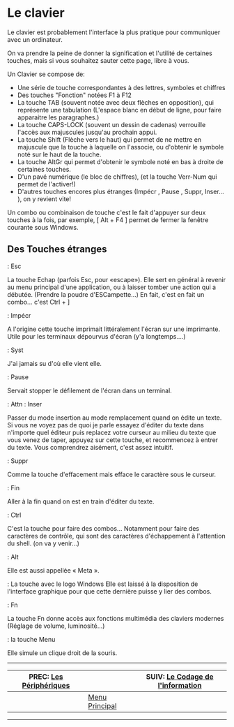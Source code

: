 # Le clavier


Le clavier est probablement l'interface la plus pratique pour communiquer avec un ordinateur.

On va prendre la peine de donner la signification et l'utilité de certaines touches, mais si vous souhaitez sauter cette page, libre à vous.

Un Clavier se compose de:

 * Une série de touche correspondantes à des lettres, symboles et chiffres
 * Des touches "Fonction" notées F1 à F12
 * La touche TAB (souvent notée avec deux flèches en opposition), qui représente une tabulation (L'espace blanc en début de ligne, pour faire apparaitre les paragraphes.)
 * La touche CAPS-LOCK (souvent un dessin de cadenas) verrouille l'accès aux majuscules jusqu'au prochain appui.
 * La touche Shift (Flèche vers le haut) qui permet de ne mettre en majuscule que la touche à laquelle on l'associe, ou d'obtenir le symbole noté sur le haut de la touche.
 * La touche AltGr qui permet d'obtenir le symbole noté en bas à droite de certaines touches.
 * D'un pavé numérique (le bloc de chiffres), (et la touche Verr-Num qui permet de l'activer!)
 * D'autres touches encores plus étranges (Impécr , Pause , Suppr, Inser... ), on y revient vite! 

Un combo ou combinaison de touche c'est le fait d'appuyer sur deux touches à la fois, par exemple, [ Alt + F4 ] permet de fermer la fenêtre courante sous Windows.

## Des Touches étranges 

: Esc

La touche Echap (parfois Esc, pour «escape»). Elle sert en général à revenir au menu principal d'une application, ou à laisser tomber une action qui a débutée. (Prendre la poudre d'ESCampette...)
En fait, c'est en fait un combo... c'est Ctrl +  ]

: Impécr

A l'origine cette touche imprimait littéralement l'écran sur une imprimante. Utile pour les terminaux dépourvus d'écran (y'a longtemps....)

: Syst

J'ai jamais su d'où elle vient elle.

: Pause

Servait stopper le défilement de l'écran dans un terminal.

: Attn
: Inser

Passer du mode insertion au mode remplacement quand on édite un texte. Si vous ne voyez pas de quoi je parle essayez d'éditer du texte dans n'importe quel éditeur puis replacez votre curseur au milieu du texte que vous venez de taper, appuyez sur cette touche, et recommencez à entrer du texte. Vous comprendrez aisément, c'est assez intuitif.

: Suppr

Comme la touche d'effacement mais efface le caractère sous le curseur.

: Fin

Aller à la fin quand on est en train d'éditer du texte.

: Ctrl

C'est la touche pour faire des combos... Notamment pour faire des caractères de contrôle, qui sont des caractères d'échappement à l'attention du shell. (on va y venir...)

: Alt

Elle est aussi appellée « Meta ».

: La touche avec le logo Windows
Elle est laissé à la disposition de l'interface graphique pour que cette dernière puisse y lier des combos.

: Fn

La touche Fn donne accès aux fonctions multimédia des claviers modernes (Réglage de volume, luminosité...)

: la touche Menu

Elle simule un clique droit de la souris.
 
-------------------------------------------
| PREC: [Les Périphériques](030_periph.md) |  | SUIV: [Le Codage de l'information](050_coding.md) |
| -------------  | ----- |  ----------         |
|  | [Menu Principal](index.md) |  |
-------------------------------------------
